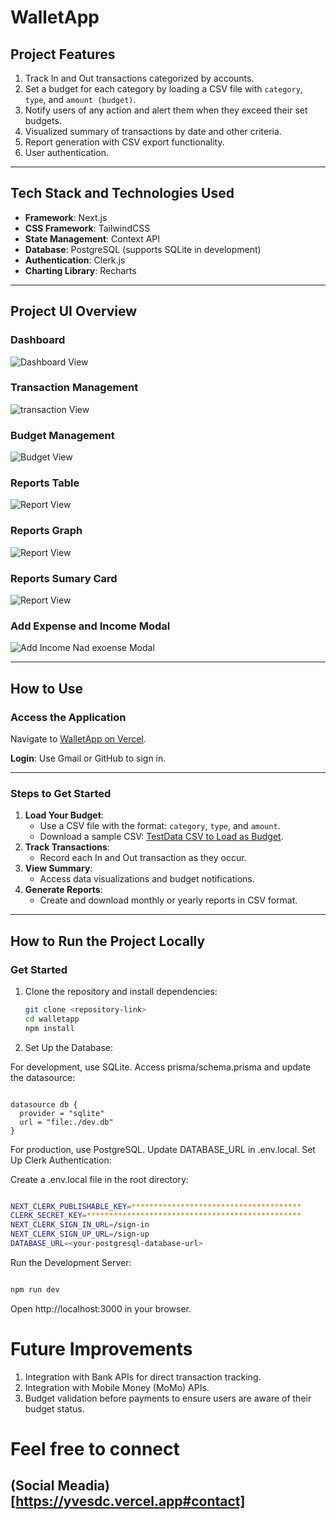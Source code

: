 # WalletApp

## Project Features
1. Track In and Out transactions categorized by accounts.
2. Set a budget for each category by loading a CSV file with `category`, `type`, and `amount (budget)`.
3. Notify users of any action and alert them when they exceed their set budgets.
4. Visualized summary of transactions by date and other criteria.
5. Report generation with CSV export functionality.
6. User authentication.

---

## Tech Stack and Technologies Used
- **Framework**: Next.js
- **CSS Framework**: TailwindCSS
- **State Management**: Context API
- **Database**: PostgreSQL (supports SQLite in development)
- **Authentication**: Clerk.js
- **Charting Library**: Recharts

---

## Project UI Overview

### Dashboard
![Dashboard View](/public/1.png)


### Transaction Management
![transaction View](/public/3.png)


### Budget Management
![Budget View](/public/2.png)


### Reports Table
![Report View](/public/3.png)

### Reports Graph
![Report View](/public/5.png)

### Reports Sumary Card
![Report View](/public/6.png)


### Add Expense and Income Modal
![Add Income Nad exoense Modal](/public/7.png)


---

## How to Use

### Access the Application
Navigate to [WalletApp on Vercel](https://walletapp-zeta.vercel.app).

**Login**: Use Gmail or GitHub to sign in.

---

### Steps to Get Started
1. **Load Your Budget**:
   - Use a CSV file with the format: `category`, `type`, and `amount`.
   - Download a sample CSV: [TestData CSV to Load as Budget](#).
2. **Track Transactions**:
   - Record each In and Out transaction as they occur.
3. **View Summary**:
   - Access data visualizations and budget notifications.
4. **Generate Reports**:
   - Create and download monthly or yearly reports in CSV format.

---

## How to Run the Project Locally

### Get Started
1. Clone the repository and install dependencies:
   ``` bash
   git clone <repository-link>
   cd walletapp
   npm install
   
   ```

2. Set Up the Database:

For development, use SQLite. Access prisma/schema.prisma and update the datasource:
``` prisma

datasource db {
  provider = "sqlite" 
  url = "file:./dev.db" 
}
```
For production, use PostgreSQL. Update DATABASE_URL in .env.local.
Set Up Clerk Authentication:

Create a .env.local file in the root directory:
``` bash

NEXT_CLERK_PUBLISHABLE_KEY=**************************************
CLERK_SECRET_KEY=************************************************
NEXT_CLERK_SIGN_IN_URL=/sign-in
NEXT_CLERK_SIGN_UP_URL=/sign-up
DATABASE_URL=<your-postgresql-database-url>
```
Run the Development Server:

``` bash

npm run dev

```
Open http://localhost:3000 in your browser.

# Future Improvements
1. Integration with Bank APIs for direct transaction tracking.
2. Integration with Mobile Money (MoMo) APIs.
3. Budget validation before payments to ensure users are aware of their budget status.

# Feel free to connect

 ## (Social Meadia)[https://yvesdc.vercel.app#contact]
